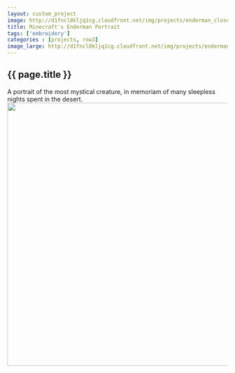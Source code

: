 ```yaml
---
layout: custom_project
image: http://d1fncl8kljq1cg.cloudfront.net/img/projects/enderman_closeup_white.jpg
title: Minecraft's Enderman Portrait
tags: ['embroidery']
categories : [projects, row3]
image_large: http://d1fncl8kljq1cg.cloudfront.net/img/projects/enderman.jpg
---
```


<div class="grid_4">
  <h2 class="project_title">{{ page.title }}</h2>
  <div class="longer-expl">
    A portrait of the most mystical creature, in memoriam of many sleepless nights spent in the desert.
  </div>
</div>

<div class="grid_8">
  <div class="lowlight_text">
    <img src="{{ page.image_large }}" width="600" height="600">
  </div>
</div>
<!-- end .grid_4 -->


